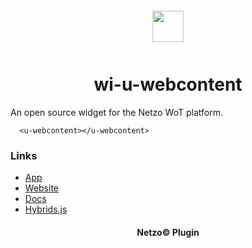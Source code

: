 <div align="center">
  <a href="https://netzo.io" target="_blank" >
    <img height="50" src="https://raw.githubusercontent.com/netzoio/plugins/main/plugins/widgets/wi-u-webcontent/src/assets/icon.svg" style="margin: 12px 0px">
  </a>

  <h1>wi-u-webcontent</h1>
</div>

An open source widget for the Netzo WoT platform.

```showcase
  <u-webcontent></u-webcontent>
```

### Links

- [App](https://app.netzo.io)
- [Website](https://netzo.io)
- [Docs](https://docs.netzo.io)
- [Hybrids.js](https://hybrids.js.org)

<div align="center">
  <h4>Netzo© Plugin</h4>
</div>
